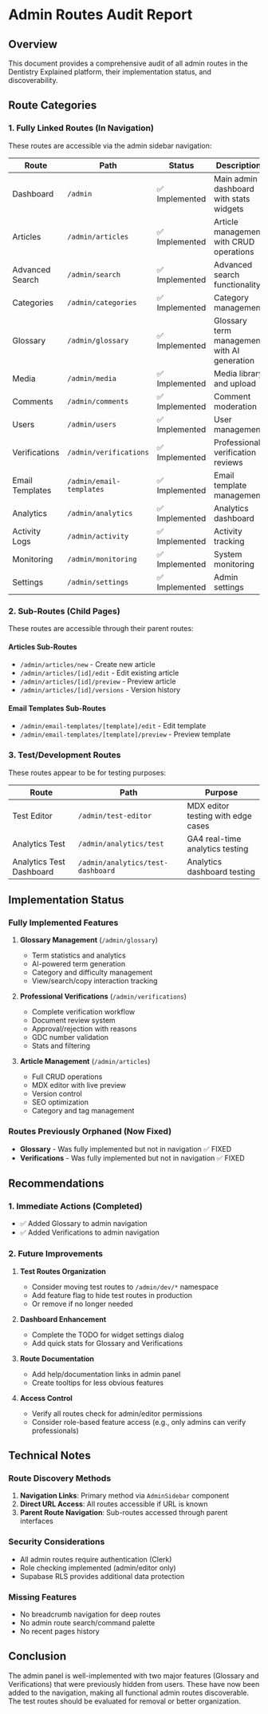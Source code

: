 # Admin Routes Audit Report

## Overview
This document provides a comprehensive audit of all admin routes in the Dentistry Explained platform, their implementation status, and discoverability.

## Route Categories

### 1. Fully Linked Routes (In Navigation)
These routes are accessible via the admin sidebar navigation:

| Route | Path | Status | Description |
|-------|------|--------|-------------|
| Dashboard | `/admin` | ✅ Implemented | Main admin dashboard with stats widgets |
| Articles | `/admin/articles` | ✅ Implemented | Article management with CRUD operations |
| Advanced Search | `/admin/search` | ✅ Implemented | Advanced search functionality |
| Categories | `/admin/categories` | ✅ Implemented | Category management |
| Glossary | `/admin/glossary` | ✅ Implemented | Glossary term management with AI generation |
| Media | `/admin/media` | ✅ Implemented | Media library and upload |
| Comments | `/admin/comments` | ✅ Implemented | Comment moderation |
| Users | `/admin/users` | ✅ Implemented | User management |
| Verifications | `/admin/verifications` | ✅ Implemented | Professional verification reviews |
| Email Templates | `/admin/email-templates` | ✅ Implemented | Email template management |
| Analytics | `/admin/analytics` | ✅ Implemented | Analytics dashboard |
| Activity Logs | `/admin/activity` | ✅ Implemented | Activity tracking |
| Monitoring | `/admin/monitoring` | ✅ Implemented | System monitoring |
| Settings | `/admin/settings` | ✅ Implemented | Admin settings |

### 2. Sub-Routes (Child Pages)
These routes are accessible through their parent routes:

#### Articles Sub-Routes
- `/admin/articles/new` - Create new article
- `/admin/articles/[id]/edit` - Edit existing article
- `/admin/articles/[id]/preview` - Preview article
- `/admin/articles/[id]/versions` - Version history

#### Email Templates Sub-Routes
- `/admin/email-templates/[template]/edit` - Edit template
- `/admin/email-templates/[template]/preview` - Preview template

### 3. Test/Development Routes
These routes appear to be for testing purposes:

| Route | Path | Purpose |
|-------|------|---------|
| Test Editor | `/admin/test-editor` | MDX editor testing with edge cases |
| Analytics Test | `/admin/analytics/test` | GA4 real-time analytics testing |
| Analytics Test Dashboard | `/admin/analytics/test-dashboard` | Analytics dashboard testing |

## Implementation Status

### Fully Implemented Features
1. **Glossary Management** (`/admin/glossary`)
   - Term statistics and analytics
   - AI-powered term generation
   - Category and difficulty management
   - View/search/copy interaction tracking

2. **Professional Verifications** (`/admin/verifications`)
   - Complete verification workflow
   - Document review system
   - Approval/rejection with reasons
   - GDC number validation
   - Stats and filtering

3. **Article Management** (`/admin/articles`)
   - Full CRUD operations
   - MDX editor with live preview
   - Version control
   - SEO optimization
   - Category and tag management

### Routes Previously Orphaned (Now Fixed)
- **Glossary** - Was fully implemented but not in navigation ✅ FIXED
- **Verifications** - Was fully implemented but not in navigation ✅ FIXED

## Recommendations

### 1. Immediate Actions (Completed)
- ✅ Added Glossary to admin navigation
- ✅ Added Verifications to admin navigation

### 2. Future Improvements
1. **Test Routes Organization**
   - Consider moving test routes to `/admin/dev/*` namespace
   - Add feature flag to hide test routes in production
   - Or remove if no longer needed

2. **Dashboard Enhancement**
   - Complete the TODO for widget settings dialog
   - Add quick stats for Glossary and Verifications

3. **Route Documentation**
   - Add help/documentation links in admin panel
   - Create tooltips for less obvious features

4. **Access Control**
   - Verify all routes check for admin/editor permissions
   - Consider role-based feature access (e.g., only admins can verify professionals)

## Technical Notes

### Route Discovery Methods
1. **Navigation Links**: Primary method via `AdminSidebar` component
2. **Direct URL Access**: All routes accessible if URL is known
3. **Parent Route Navigation**: Sub-routes accessed through parent interfaces

### Security Considerations
- All admin routes require authentication (Clerk)
- Role checking implemented (admin/editor only)
- Supabase RLS provides additional data protection

### Missing Features
- No breadcrumb navigation for deep routes
- No admin route search/command palette
- No recent pages history

## Conclusion
The admin panel is well-implemented with two major features (Glossary and Verifications) that were previously hidden from users. These have now been added to the navigation, making all functional admin routes discoverable. The test routes should be evaluated for removal or better organization.